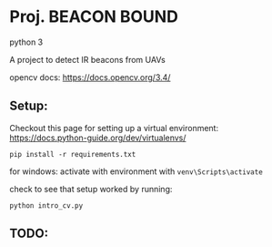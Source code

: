 # Proj. BEACON BOUND
python 3

A project to detect IR beacons from UAVs

opencv docs: https://docs.opencv.org/3.4/

## Setup:
Checkout this page for setting up a virtual environment: https://docs.python-guide.org/dev/virtualenvs/
```
pip install -r requirements.txt
```
for windows:
activate with environment with `venv\Scripts\activate`

check to see that setup worked by running:
```
python intro_cv.py
```

## TODO:


